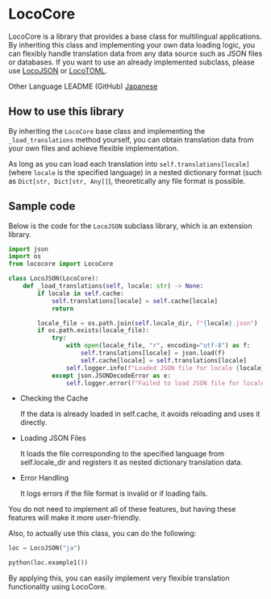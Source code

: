 # LocoCore

LocoCore is a library that provides a base class for multilingual applications.
By inheriting this class and implementing your own data loading logic, you can flexibly handle translation data from any data source such as JSON files or databases.
If you want to use an already implemented subclass, please use [LocoJSON](https://github.com/drago-suzuki58/LocoJSON) or [LocoTOML](https://github.com/drago-suzuki58/LocoTOML).

Other Language LEADME (GitHub)
[Japanese](https://github.com/drago-suzuki58/LocoJSON/blob/main/README.ja.md)

## How to use this library

By inheriting the `LocoCore` base class and implementing the `_load_translations` method yourself, you can obtain translation data from your own files and achieve flexible implementation.

As long as you can load each translation into `self.translations[locale]` (where `locale` is the specified language) in a nested dictionary format (such as `Dict[str, Dict[str, Any]]`), theoretically any file format is possible.

## Sample code

Below is the code for the `LocoJSON` subclass library, which is an extension library.

```python
import json
import os
from lococore import LocoCore

class LocoJSON(LocoCore):
    def _load_translations(self, locale: str) -> None:
        if locale in self.cache:
            self.translations[locale] = self.cache[locale]
            return

        locale_file = os.path.join(self.locale_dir, f"{locale}.json")
        if os.path.exists(locale_file):
            try:
                with open(locale_file, "r", encoding="utf-8") as f:
                    self.translations[locale] = json.load(f)
                    self.cache[locale] = self.translations[locale]
                self.logger.info(f"Loaded JSON file for locale {locale}")
            except json.JSONDecodeError as e:
                self.logger.error(f"Failed to load JSON file for locale {locale}: {e}")
```

- Checking the Cache

  If the data is already loaded in self.cache, it avoids reloading and uses it directly.

- Loading JSON Files

  It loads the file corresponding to the specified language from self.locale_dir and registers it as nested dictionary translation data.

- Error Handling

  It logs errors if the file format is invalid or if loading fails.

You do not need to implement all of these features, but having these features will make it more user-friendly.

Also, to actually use this class, you can do the following:

```python
loc = LocoJSON("ja")

python(loc.example1())
```

By applying this, you can easily implement very flexible translation functionality using LocoCore.
